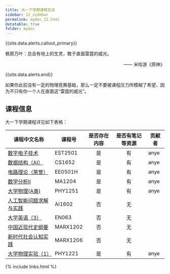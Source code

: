 ```yaml
---
title: 大一下学期课程总览
sidebar: 12_sidebar
permalink: mydoc_12.html
datatable: true
folder: mydoc
---
```


{{site.data.alerts.callout_primary}}
<p>枫原万叶：总会有地上的生灵，敢于直面雷霆的威光。</p>
<p align="right">—— 米哈游《原神》</p>

{{site.data.alerts.end}}

如果你此前没有一定的物理竞赛基础，那么一定不要被课程压力所模糊了希望，因为不只有你一个人在直面这“雷霆的威光”。

## 课程信息

大一下学期课程详见如下表格：



<div class="datatable-begin"></div>

| 课程中文名称                          | 课程号   | 是否存在内容 | 是否有笔记等资源 | 贡献者 |
| ------------------------------------- | -------- | :----------: | :--------------: | ------ |
| [数字电子技术](12_EST2501.html)       | EST2501  |      是      |        有        | anye   |
| [数据结构（AI）](12_CS1652.html)      | CS1652   |      是      |        有        | anye   |
| [电路理论（荣誉）](12_EE0501H.html)   | EE0501H  |      是      |        有        | anye   |
| [数学分析II](12_MA1204.html)          | MA1204   |      是      |        有        | anye   |
| [大学物理(A类)](12_PHY1251.html)      | PHY1251  |      是      |        有        | anye   |
| [人工智能问题求解与实践](12_AI1602.html) | AI1602   |      否      |        无        |        |
| [大学英语（3）](12_EN063.html)                | EN063    |      否      |        无        |        |
| [中国近现代史纲要](12_MARX1202.html)          | MARX1202 |      否      |        无        |        |
| [新时代社会认知实践](12_MARX1206.html)        | MARX1206 |      否      |        无        |        |
| [大学物理实验（1）](12_PHY1221.html)          | PHY1221  |      是      |        有        | anye |

<div class="datatable-end"></div>

{% include links.html %}
